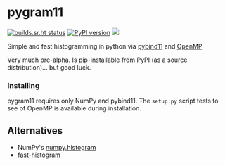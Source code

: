 # pygram11

[![builds.sr.ht status](https://builds.sr.ht/~ddavis/pygram11.svg)](https://builds.sr.ht/~ddavis/pygram11?)
[![PyPI version](https://img.shields.io/pypi/v/pygram11.svg?colorB=yellowgreen&style=flat)](https://pypi.org/project/pygram11/)
![](https://img.shields.io/pypi/pyversions/pygram11.svg?colorB=blue&style=flat)


Simple and fast histogramming in python via
[pybind11](https://github.com/pybind/pybind11) and
[OpenMP](https://www.openmp.org/)

Very much pre-alpha. Is pip-installable from PyPI (as a source
distribution)... but good luck.

### Installing

pygram11 requires only NumPy and pybind11. The `setup.py` script tests
to see of OpenMP is available during installation.


## Alternatives

- NumPy's [numpy.histogram](https://docs.scipy.org/doc/numpy/reference/generated/numpy.histogram.html)
- [fast-histogram](https://github.com/astrofrog/fast-histogram)
